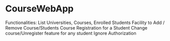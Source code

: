 # CourseWebApp
 Functionalities:
    List Universities, Courses, Enrolled Students
    Facility to Add / Remove Course/Students
    Course Registration for a Student
    Change course/Unregister feature for any student
    Ignore Authorization
